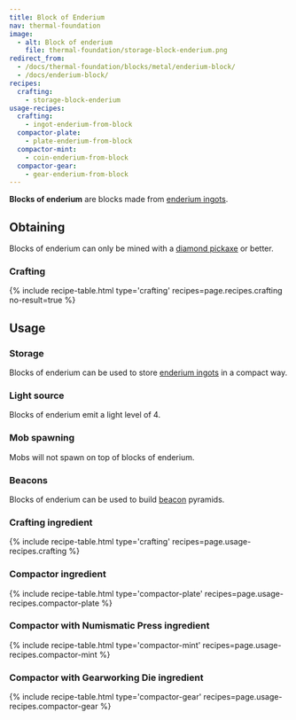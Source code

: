 ```yaml
---
title: Block of Enderium
nav: thermal-foundation
image:
  - alt: Block of enderium
    file: thermal-foundation/storage-block-enderium.png
redirect_from:
  - /docs/thermal-foundation/blocks/metal/enderium-block/
  - /docs/enderium-block/
recipes:
  crafting:
    - storage-block-enderium
usage-recipes:
  crafting:
    - ingot-enderium-from-block
  compactor-plate:
    - plate-enderium-from-block
  compactor-mint:
    - coin-enderium-from-block
  compactor-gear:
    - gear-enderium-from-block
---
```


**Blocks of enderium** are blocks made from [enderium
ingots](/docs/enderium-ingot/).


Obtaining
---------

Blocks of enderium can only be mined with a [diamond
pickaxe](https://minecraft.gamepedia.com/Pickaxe) or better.

### Crafting
{% include recipe-table.html type='crafting' recipes=page.recipes.crafting no-result=true %}


Usage
-----

### Storage
Blocks of enderium can be used to store [enderium ingots](/docs/enderium-ingot/)
in a compact way.

### Light source
Blocks of enderium emit a light level of 4.

### Mob spawning
Mobs will not spawn on top of blocks of enderium.

### Beacons
Blocks of enderium can be used to build
[beacon](https://minecraft.gamepedia.com/Beacon) pyramids.

### Crafting ingredient
{% include recipe-table.html type='crafting' recipes=page.usage-recipes.crafting %}

### Compactor ingredient
{% include recipe-table.html type='compactor-plate' recipes=page.usage-recipes.compactor-plate %}

### Compactor with Numismatic Press ingredient
{% include recipe-table.html type='compactor-mint' recipes=page.usage-recipes.compactor-mint %}

### Compactor with Gearworking Die ingredient
{% include recipe-table.html type='compactor-gear' recipes=page.usage-recipes.compactor-gear %}
